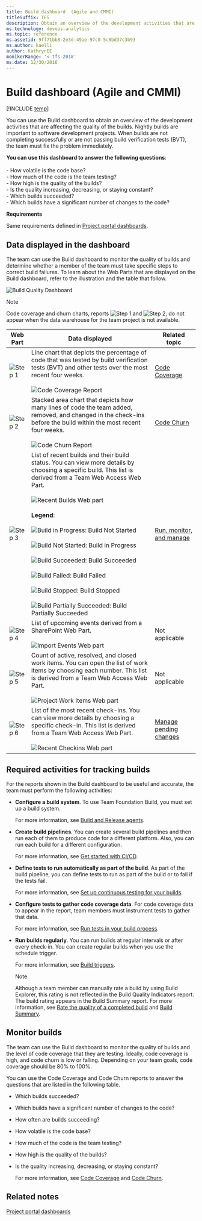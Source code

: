 ```yaml
---
title: Build dashboard  (Agile and CMMI) 
titleSuffix: TFS
description: Obtain an overview of the development activities that are affecting the quality of the builds - Team Foundation Server  
ms.technology: devops-analytics
ms.topic: reference
ms.assetid: 9ff71bb8-2e3d-49ae-97c0-5c8bd37c3b93
ms.author: kaelli
author: KathrynEE
monikerRange: '< tfs-2018'
ms.date: 12/30/2016
---
```


# Build dashboard (Agile and CMMI)

[!INCLUDE [temp](../includes/tfs-sharepoint-version.md)]

You can use the Build dashboard to obtain an overview of the development activities that are affecting the quality of the builds. Nightly builds are important to software development projects. When builds are not completing successfully or are not passing build verification tests (BVT), the team must fix the problem immediately.

**You can use this dashboard to answer the following questions**:<br /><br /> - How volatile is the code base?<br />- How much of the code is the team testing?<br />- How high is the quality of the builds?<br />- Is the quality increasing, decreasing, or staying constant?<br />- Which builds succeeded?<br />- Which builds have a significant number of changes to the code?

**Requirements**

Same requirements defined in [Project portal dashboards](project-portal-dashboards.md).

## <a name="Data"></a> Data displayed in the dashboard

The team can use the Build dashboard to monitor the quality of builds and determine whether a member of the team must take specific steps to correct build failures. To learn about the Web Parts that are displayed on the Build dashboard, refer to the illustration and the table that follow.

![Build Quality Dashboard](media/procguid_dashboard_buildquality.png "ProcGuid_Dashboard_BuildQuality")

> [!NOTE]
> Code coverage and churn charts, reports ![Step 1](media/procguid_1.png "ProcGuid_1") and ![Step 2](media/procguid_2.png "ProcGuid_2"), do not appear when the data warehouse for the team project is not available.

| Web Part                                       | Data displayed                                                                                                                                                                                                                                                                                                                                                                                                                                                                                                                                                                                                                                                                                                                                                                                                                                                                                             | Related topic                                                                     |
| ---------------------------------------------- | ---------------------------------------------------------------------------------------------------------------------------------------------------------------------------------------------------------------------------------------------------------------------------------------------------------------------------------------------------------------------------------------------------------------------------------------------------------------------------------------------------------------------------------------------------------------------------------------------------------------------------------------------------------------------------------------------------------------------------------------------------------------------------------------------------------------------------------------------------------------------------------------------------------- | --------------------------------------------------------------------------------- |
| ![Step 1](media/procguid_1.png "ProcGuid_1")   | Line chart that depicts the percentage of code that was tested by build verification tests (BVT) and other tests over the most recent four weeks.<br /><br /> ![Code Coverage Report](media/procguid_codecoverage.png "ProcGuid_CodeCoverage")                                                                                                                                                                                                                                                                                                                                                                                                                                                                                                                                                                                                                                                             | [Code Coverage](../excel/code-coverage-excel-report.md)                           |
| ![Step 2](media/procguid_2.png "ProcGuid_2")   | Stacked area chart that depicts how many lines of code the team added, removed, and changed in the check-ins before the build within the most recent four weeks.<br /><br /> ![Code Churn Report](media/procguid_codechurn.png "ProcGuid_CodeChurn")                                                                                                                                                                                                                                                                                                                                                                                                                                                                                                                                                                                                                                                       | [Code Churn](../excel/code-churn-excel-report.md)                                 |
| ![Step 3](media/procguid_3.png "ProcGuid_3")   | List of recent builds and their build status. You can view more details by choosing a specific build. This list is derived from a Team Web Access Web Part.<br /><br /> ![Recent Builds Web part](media/twsa_dashbuilds.png "TWSA_DashBuilds")<br /><br /> **Legend**:<br /><br /> ![Build in Progress](media/icon_buildstatus_1.gif "Icon_BuildStatus_1"): Build Not Started<br /><br /> ![Build Not Started](media/icon_buildstatus_2.gif "Icon_BuildStatus_2"): Build in Progress<br /><br /> ![Build Succeeded](media/icon_buildstatus_3.gif "Icon_BuildStatus_3"): Build Succeeded<br /><br /> ![Build Failed](media/icon_buildstatus_4.gif "Icon_BuildStatus_4"): Build Failed<br /><br /> ![Build Stopped](media/icon_buildstatus_5.gif "Icon_BuildStatus_5"): Build Stopped<br /><br /> ![Build Partially Succeeded](media/icon_buildstatus_6.gif "Icon_BuildStatus_6"): Build Partially Succeeded | [Run, monitor, and manage](../../pipelines/overview.md)                           |
| ![Step 4](media/procguid_4.png "ProcGuid_4")   | List of upcoming events derived from a SharePoint Web Part.<br /><br /> ![Import Events Web part](media/sharepoint_dashboard.png "SharePoint_Dashboard")                                                                                                                                                                                                                                                                                                                                                                                                                                                                                                                                                                                                                                                                                                                                                   | Not applicable                                                                    |
| ![Step 5](media/procguid_6.png "ProcGuid_6")   | Count of active, resolved, and closed work items. You can open the list of work items by choosing each number. This list is derived from a Team Web Access Web Part.<br /><br /> ![Project Work Items Web part](media/twsa_dashprojectwi.png "TWSA_DashProjectWI")                                                                                                                                                                                                                                                                                                                                                                                                                                                                                                                                                                                                                                         | Not applicable                                                                    |
| ![Step 6](media/procguid_6a.png "ProcGuid_6a") | List of the most recent check-ins. You can view more details by choosing a specific check-in. This list is derived from a Team Web Access Web Part.<br /><br /> ![Recent Checkins Web part](media/twsa_dashcheckins.png "TWSA_DashCheckins")                                                                                                                                                                                                                                                                                                                                                                                                                                                                                                                                                                                                                                                               | [Manage pending changes](../../repos/tfvc/develop-code-manage-pending-changes.md) |

## <a name="Activities"></a> Required activities for tracking builds

For the reports shown in the Build dashboard to be useful and accurate, the team must perform the following activities:

* **Configure a build system**. To use Team Foundation Build, you must set up a build system.

  For more information, see [Build and Release agents](../../pipelines/agents/agents.md).

* **Create build pipelines**. You can create several build pipelines and then run each of them to produce code for a different platform. Also, you can run each build for a different configuration.

  For more information, see [Get started with CI/CD](../../pipelines/get-started-designer.md).

* **Define tests to run automatically as part of the build**. As part of the build pipeline, you can define tests to run as part of the build or to fail if the tests fail.

  For more information, see [Set up continuous testing for your builds](../../pipelines/test/set-up-continuous-testing-builds.md).

* **Configure tests to gather code coverage data**. For code coverage data to appear in the report, team members must instrument tests to gather that data.

  For more information, see [Run tests in your build process](../../pipelines/test/test-build.md).

* **Run builds regularly**. You can run builds at regular intervals or after every check-in. You can create regular builds when you use the schedule trigger.

  For more information, see [Build triggers](../../pipelines/build/triggers.md).

  > [!NOTE]
  > Although a team member can manually rate a build by using Build Explorer, this rating is not reflected in the Build Quality Indicators report. The build rating appears in the Build Summary report. For more information, see [Rate the quality of a completed build](https://msdn.microsoft.com/library/ms181734.aspx) and [Build Summary](../sql-reports/build-summary-report.md).

## <a name="Using"></a> Monitor builds

The team can use the Build dashboard to monitor the quality of builds and the level of code coverage that they are testing. Ideally, code coverage is high, and code churn is low or falling. Depending on your team goals, code coverage should be 80% to 100%.

You can use the Code Coverage and Code Churn reports to answer the questions that are listed in the following table.

* Which builds succeeded?

* Which builds have a significant number of changes to the code?

* How often are builds succeeding?

* How volatile is the code base?

* How much of the code is the team testing?

* How high is the quality of the builds?

* Is the quality increasing, decreasing, or staying constant?

  For more information, see [Code Coverage](../excel/code-coverage-excel-report.md) and [Code Churn](../excel/code-churn-excel-report.md).

## Related notes

[Project portal dashboards](project-portal-dashboards.md)
